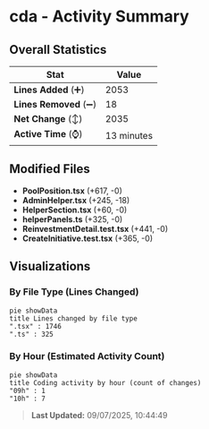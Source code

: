 # cda - Activity Summary 

## Overall Statistics

| Stat                   | Value                                                             |
| ---------------------- | ----------------------------------------------------------------- |
| **Lines Added** (➕)   | 2053                                          |
| **Lines Removed** (➖) | 18                                        |
| **Net Change** (↕)    | 2035                |
| **Active Time** (⌚)   | 13 minutes |


## Modified Files
- **PoolPosition.tsx** (+617, -0)
- **AdminHelper.tsx** (+245, -18)
- **HelperSection.tsx** (+60, -0)
- **helperPanels.ts** (+325, -0)
- **ReinvestmentDetail.test.tsx** (+441, -0)
- **CreateInitiative.test.tsx** (+365, -0)

## Visualizations

### By File Type (Lines Changed)

```mermaid
pie showData
title Lines changed by file type
".tsx" : 1746
".ts" : 325
```

### By Hour (Estimated Activity Count)

```mermaid
pie showData
title Coding activity by hour (count of changes)
"09h" : 1
"10h" : 7
```


> **Last Updated:** 09/07/2025, 10:44:49